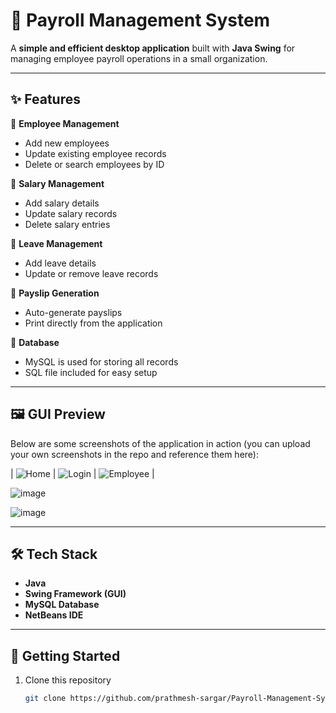 # 💼 Payroll Management System

A **simple and efficient desktop application** built with **Java Swing** for managing employee payroll operations in a small organization.

---

## ✨ Features

🔹 **Employee Management**
- Add new employees  
- Update existing employee records  
- Delete or search employees by ID  

🔹 **Salary Management**
- Add salary details  
- Update salary records  
- Delete salary entries  

🔹 **Leave Management**
- Add leave details  
- Update or remove leave records  

🔹 **Payslip Generation**
- Auto-generate payslips  
- Print directly from the application  

🔹 **Database**
- MySQL is used for storing all records  
- SQL file included for easy setup  

---

## 🖼️ GUI Preview

Below are some screenshots of the application in action (you can upload your own screenshots in the repo and reference them here):

| ![Home](https://github.com/user-attachments/assets/e67dda7a-fcb0-4c33-9552-915535080291)
 | ![Login](https://github.com/user-attachments/assets/63f8286f-dc7b-41ca-9aa5-9496f933ba8e)
 | ![Employee](https://github.com/user-attachments/assets/dc7e9b05-1020-4cde-a17a-2fe41d9aea2d)
|

![image](https://github.com/user-attachments/assets/3e793f11-89b8-452e-8cc0-9bfc73276386)

![image](https://github.com/user-attachments/assets/14dc92f2-c449-44a9-9051-a4b5df31758c)





---

## 🛠️ Tech Stack

- **Java**
- **Swing Framework (GUI)**
- **MySQL Database**
- **NetBeans IDE**

---

## 🚀 Getting Started

1. Clone this repository  
   ```bash
   git clone https://github.com/prathmesh-sargar/Payroll-Management-System.git
